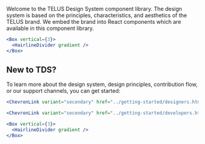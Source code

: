 Welcome to the TELUS Design System component library. The design system is based on the principles, characteristics, and
aesthetics of the TELUS brand. We embed the brand into React components which are available in this component library.

```jsx noeditor
<Box vertical={3}>
  <HairlineDivider gradient />
</Box>
```

## New to TDS?

To learn more about the design system, design principles, contribution flow, or our support channels, you can get started:

```jsx noeditor
<ChevronLink variant="secondary" href="../getting-started/designers.html">For designers</ChevronLink>
```

```jsx noeditor
<ChevronLink variant="secondary" href="../getting-started/developers.html">For developers</ChevronLink>
```

```jsx noeditor
<Box vertical={3}>
  <HairlineDivider gradient />
</Box>
```
